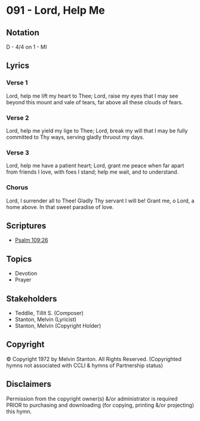 # 091 - Lord, Help Me

## Notation

D - 4/4 on 1 - MI

## Lyrics

### Verse 1

Lord, help me lift my heart to Thee; Lord, raise my eyes that I may see beyond this mount and vale of tears, far above all these clouds of fears.

### Verse 2

Lord, help me yield my lige to Thee; Lord, break my will that I may be fully committed to Thy ways, serving gladly thruout my days.

### Verse 3

Lord, help me have a patient heart; Lord, grant me peace when far apart from friends I love, with foes I stand; help me wait, and to understand.

### Chorus

Lord, I surrender all to Thee! Gladly Thy servant I will be! Grant me, o Lord, a home above. In that sweet paradise of love.


## Scriptures

- [Psalm 109:26](https://www.biblegateway.com/passage/?search=Psalm%20109%3A26)

## Topics

- Devotion
- Prayer

## Stakeholders

- Teddlie, Tillit S. (Composer)
- Stanton, Melvin (Lyricist)
- Stanton, Melvin (Copyright Holder)

## Copyright

© Copyright 1972 by Melvin Stanton. All Rights Reserved.
(Copyrighted hymns not associated with CCLI & hymns of Partnership status)

## Disclaimers

Permission from the copyright owner(s) &/or administrator is required PRIOR to purchasing and downloading (for copying, printing &/or projecting) this hymn.

